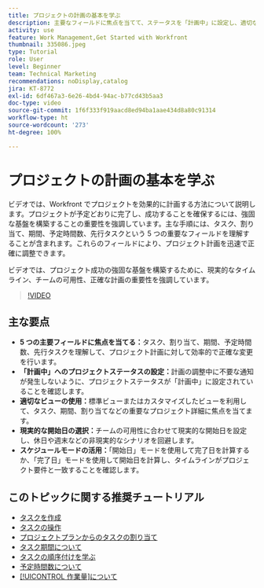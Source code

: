```yaml
---
title: プロジェクトの計画の基本を学ぶ
description: 主要なフィールドに焦点を当てて、ステータスを「計画中」に設定し、適切なビューを使用し、現実的な開始日を選択し、正確なタイムラインのスケジュールモードを活用することで、プロジェクト計画を効率化します。
activity: use
feature: Work Management,Get Started with Workfront
thumbnail: 335086.jpeg
type: Tutorial
role: User
level: Beginner
team: Technical Marketing
recommendations: noDisplay,catalog
jira: KT-8772
exl-id: 6df467a3-6e26-4bd4-94ac-b77cd43b5aa3
doc-type: video
source-git-commit: 1f6f333f919aacd8ed94ba1aae434d8a80c91314
workflow-type: ht
source-wordcount: '273'
ht-degree: 100%

---
```


# プロジェクトの計画の基本を学ぶ

ビデオでは、Workfront でプロジェクトを効果的に計画する方法について説明します。プロジェクトが予定どおりに完了し、成功することを確保するには、強固な基盤を構築することの重要性を強調しています。主な手順には、タスク、割り当て、期間、予定時間数、先行タスクという 5 つの重要なフィールドを理解することが含まれます。これらのフィールドにより、プロジェクト計画を迅速で正確に調整できます。

ビデオでは、プロジェクト成功の強固な基盤を構築するために、現実的なタイムライン、チームの可用性、正確な計画の重要性を強調しています。

>[!VIDEO](https://video.tv.adobe.com/v/3448568/?quality=12&learn=on&enablevpops&captions=jpn)

## 主な要点

* **5 つの主要フィールドに焦点を当てる：**&#x200B;タスク、割り当て、期間、予定時間数、先行タスクを理解して、プロジェクト計画に対して効率的で正確な変更を行います。
* **「計画中」へのプロジェクトステータスの設定：**&#x200B;計画の調整中に不要な通知が発生しないように、プロジェクトステータスが「計画中」に設定されていることを確認します。
* **適切なビューの使用：**&#x200B;標準ビューまたはカスタマイズしたビューを利用して、タスク、期間、割り当てなどの重要なプロジェクト詳細に焦点を当てます。
* **現実的な開始日の選択：**&#x200B;チームの可用性に合わせて現実的な開始日を設定し、休日や週末などの非現実的なシナリオを回避します。
* **スケジュールモードの活用：**「開始日」モードを使用して完了日を計算するか、「完了日」モードを使用して開始日を計算し、タイムラインがプロジェクト要件と一致することを確認します。



## このトピックに関する推奨チュートリアル

* [タスクを作成](/help/manage-work/tasks/how-to-create-tasks.md)
* [タスクの操作](/help/manage-work/tasks/work-with-tasks.md)
* [プロジェクトプランからのタスクの割り当て](/help/manage-work/tasks/assign-tasks-from-the-project-plan.md)
* [タスク期間について](/help/manage-work/tasks/understand-task-durations.md)
* [タスクの順序付けを学ぶ](/help/manage-work/tasks/learn-to-sequence-tasks.md)
* [予定時間数について](/help/manage-work/tasks/understand-planned-hours.md)
* [[!UICONTROL 作業量]について](/help/manage-work/tasks/understand-work-effort.md)
